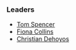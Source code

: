 ### Leaders

* [Tom Spencer](mailto:tom.spencer@owasp.org)
* [Fiona Collins](mailto:fiona.collins@owasp.org)
* [Christian Dehoyos](mailto:christian.dehoyos@owasp.org)



